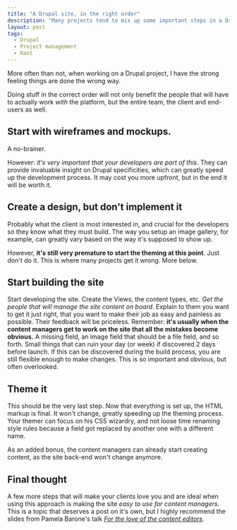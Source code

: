 ```yaml
---
title: "A Drupal site, in the right order"
description: "Many projects tend to mix up some important steps in a Drupal project. Here's how to get it right."
layout: post
tags:
  - Drupal
  - Project management
  - Rant
--- 
```


More often than not, when working on a Drupal project, I have the strong feeling things are done the wrong way.

Doing stuff in the correct order will not only benefit the people that will have to actually work *with* the platform, but the entire team, the client and end-users as well. 

## Start with wireframes and mockups.

A no-brainer.

However: *it's very important that your developers are part of this*. They can provide invaluable insight on Drupal specificities, which can greatly speed up the development process. It may cost you more upfront, but in the end it will be worth it. 

## Create a design, but don't implement it

Probably what the client is most interested in, and crucial for the developers so they know what they must build. The way you setup an image gallery, for example, can greatly vary based on the way it's supposed to show up.

However, **it's still very premature to start the theming at this point**. Just don't do it. This is where many projects get it wrong. More below. 

## Start building the site

Start developing the site. Create the Views, the content types, etc. *Get the people that will manage the site content on board*. Explain to them you want to get it just right, that you want to make their job as easy and painless as possible. Their feedback will be priceless. Remember: **it's usually when the content managers get to work on the site that all the mistakes become obvious.** A missing field, an image field that should be a file field, and so forth. Small things that can ruin your day (or week) if discovered 2 days before launch. If this can be discovered during the build process, you are still flexible enough to make changes. This is so important and obvious, but often overlooked. 

## Theme it

This should be the very last step. Now that everything is set up, the HTML markup is final. It won't change, greatly speeding up the theming process. Your themer can focus on his CSS wizardry, and not loose time renaming style rules because a field got replaced by another one with a different name.

As an added bonus, the content managers can already start creating content, as the site back-end won't change anymore. 

## Final thought

A few more steps that will make your clients love you and are ideal when using this approach is making the site *easy to use for content managers*. This is a topic that deserves a post on it's own, but I highly recommend the slides from Pamela Barone's talk [*For the love of the content editors*](http://fr.slideshare.net/PamelaBarone/for-the-love-of-the-content-editors-drupalcon-prague-27036809).
